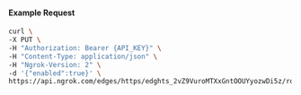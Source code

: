 <!-- Code generated for API Clients. DO NOT EDIT. -->
#### Example Request
```bash
curl \
-X PUT \
-H "Authorization: Bearer {API_KEY}" \
-H "Content-Type: application/json" \
-H "Ngrok-Version: 2" \
-d '{"enabled":true}' \
https://api.ngrok.com/edges/https/edghts_2vZ9VuroMTXxGntOOUYyozwDi5z/routes/edghtsrt_2vZ9Vt2afN5jJWG1DtbsXJpHQZI/compression
